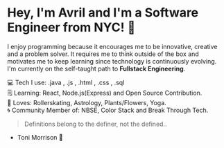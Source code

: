 

# Hey, I'm Avril and I'm a Software Engineer from NYC! :nazar_amulet:

I enjoy programming because it encourages me to be innovative, creative and a problem solver. It requires 
me to think outside of the box and motivates me to keep learning since technology
is continuously evolving. I'm currently on the self-taught path to **Fullstack Engineering**. 


:computer: Tech I use: .java , .js , .html , .css , .sql
<br>
:spiral_notepad: Learning: React, Node.js(Express) and Open Source Contribution.
<br>
:heart_decoration: Loves: Rollerskating, Astrology, Plants/Flowers, Yoga.
<br>
:cyclone: Community Member of: NBSE, Color Stack and Break Through Tech.



> Definitions belong to the definer, not the defined..
- Toni Morrison :rose:





